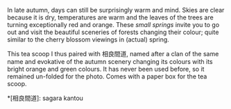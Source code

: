 In late autumn, days can still be surprisingly warm and mind. Skies are clear because it is dry, temperatures are warm and the leaves of the trees are turning exceptionally red and orange. These *small springs* invite you to go out and visit the beautiful sceneries of forests changing their colour; quite similar to the cherry blossom viewings in (actual) spring.

This tea scoop I thus paired with 相良間道, named after a clan of the same name and evokative of the autumn scenery changing its colours with its bright orange and green colours. It has never been used before, so it remained un-folded for the photo. Comes with a paper box for the tea scoop.

*[相良間道]: sagara kantou
